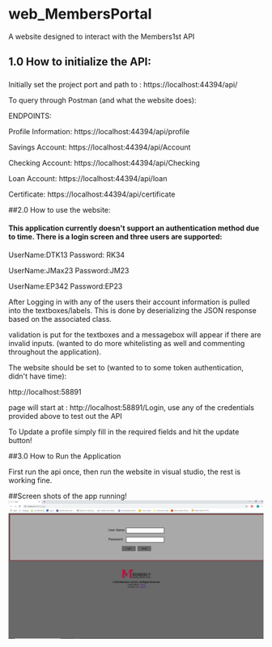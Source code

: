 # web_MembersPortal
A website designed to interact with the Members1st API

## 1.0 How to initialize the API:

##### 
Initially set the project port and path to : https://localhost:44394/api/

To query through Postman (and what the website does):


ENDPOINTS:

Profile Information: https://localhost:44394/api/profile

Savings Account: https://localhost:44394/api/Account

Checking Account: https://localhost:44394/api/Checking

Loan Account: https://localhost:44394/api/loan

Certificate: https://localhost:44394/api/certificate

##2.0 How to use the website:

#### This application currently doesn't support an authentication method due to time. There is a login screen and three users are supported:

UserName:DTK13 Password: RK34

UserName:JMax23	Password:JM23

UserName:EP342 Password:EP23

After Logging in with any of the users their account information is pulled into the textboxes/labels. This is done by deserializing the JSON response based on the associated class.

validation is put for the textboxes and a messagebox will appear if there are invalid inputs. (wanted to do more whitelisting as well and commenting throughout the application).

The website should be set to (wanted to to some token authentication, didn't have time):

http://localhost:58891

page will start at : http://localhost:58891/Login, use any of the credentials provided above to test out the API

To Update a profile simply fill in the required fields and hit the update button!

##3.0 How to Run the Application

First run the api once, then run the website in visual studio, the rest is working fine.

##Screen shots of the app running!
![](images/LoginScreen.png)
